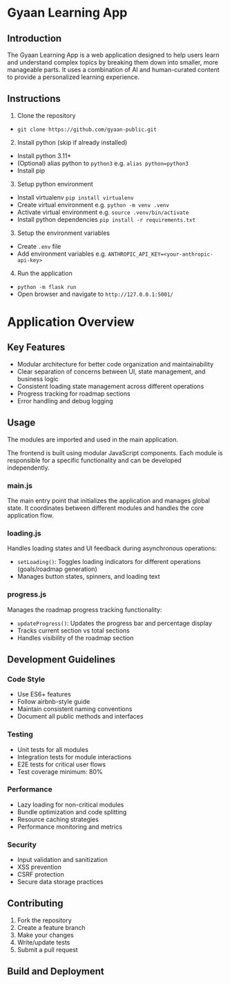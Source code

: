 # Gyaan Learning App

## Introduction

The Gyaan Learning App is a web application designed to help users learn and understand complex topics by breaking them down into smaller, more manageable parts. It uses a combination of AI and human-curated content to provide a personalized learning experience.

## Instructions

1. Clone the repository
- `git clone https://github.com/gyaan-public.git`

2. Install python (skip if already installed)
- Install python 3.11+
- (Optional) alias python to `python3` e.g. `alias python=python3`
- Install pip

3. Setup python environment
- Install virtualenv `pip install virtualenv`
- Create virtual environment e.g. `python -m venv .venv`
- Activate virtual environment e.g. `source .venv/bin/activate`
- Install python dependencies `pip install -r requirements.txt`

3. Setup the environment variables
- Create `.env` file
- Add environment variables e.g. `ANTHROPIC_API_KEY=<your-anthropic-api-key>`

4. Run the application
- `python -m flask run`
- Open browser and navigate to `http://127.0.0.1:5001/`

# Application Overview

## Key Features

- Modular architecture for better code organization and maintainability
- Clear separation of concerns between UI, state management, and business logic
- Consistent loading state management across different operations
- Progress tracking for roadmap sections
- Error handling and debug logging

## Usage

The modules are imported and used in the main application.

The frontend is built using modular JavaScript components. Each module is responsible for a specific functionality and can be developed independently.

### main.js
The main entry point that initializes the application and manages global state. It coordinates between different modules and handles the core application flow.

### loading.js
Handles loading states and UI feedback during asynchronous operations:
- `setLoading()`: Toggles loading indicators for different operations (goals/roadmap generation)
- Manages button states, spinners, and loading text

### progress.js 
Manages the roadmap progress tracking functionality:
- `updateProgress()`: Updates the progress bar and percentage display
- Tracks current section vs total sections
- Handles visibility of the roadmap section


## Development Guidelines

### Code Style
- Use ES6+ features
- Follow airbnb-style guide
- Maintain consistent naming conventions
- Document all public methods and interfaces

### Testing
- Unit tests for all modules
- Integration tests for module interactions
- E2E tests for critical user flows
- Test coverage minimum: 80%

### Performance
- Lazy loading for non-critical modules
- Bundle optimization and code splitting
- Resource caching strategies
- Performance monitoring and metrics

### Security
- Input validation and sanitization
- XSS prevention
- CSRF protection
- Secure data storage practices

## Contributing

1. Fork the repository
2. Create a feature branch
3. Make your changes
4. Write/update tests
5. Submit a pull request

## Build and Deployment

